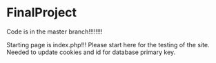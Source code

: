 # FinalProject

Code is in the master branch!!!!!!!!


Starting page is index.php!!! Please start here for the testing of the site. Needed to update cookies and id for database primary key.
